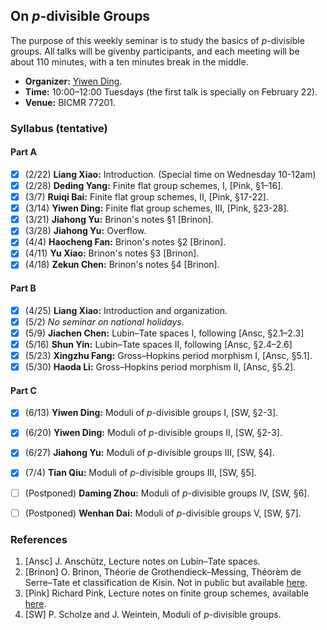 ## On _p_-divisible Groups

The purpose of this weekly seminar is to study the basics of _p_-divisible groups. All talks will be givenby participants, and each meeting will be about 110 minutes, with a ten minutes break in the middle.

- **Organizer:** [Yiwen Ding](http://faculty.bicmr.pku.edu.cn/~dingyiwen/).
- **Time:** 10:00–12:00 Tuesdays (the first talk is specially on February 22).
- **Venue:** BICMR 77201.



### Syllabus (tentative)

#### Part A

- [x] (2/22) **Liang Xiao:** Introduction. (Special time on Wednesday 10-12am)
- [x] (2/28) **Deding Yang:** Finite flat group schemes, I, [Pink, §1–16].
- [x] (3/7) **Ruiqi Bai:** Finite flat group schemes, II, [Pink, §17-22].
- [x] (3/14) **Yiwen Ding:** Finite flat group schemes, III, [Pink, §23-28].
- [x] (3/21) **Jiahong Yu:** Brinon's notes §1 [Brinon].
- [x] (3/28) **Jiahong Yu:** Overflow.
- [x] (4/4) **Haocheng Fan:** Brinon's notes §2 [Brinon].
- [x] (4/11) **Yu Xiao:** Brinon's notes §3 [Brinon].
- [x] (4/18) **Zekun Chen:** Brinon's notes §4 [Brinon].

#### Part B

- [x] (4/25) **Liang Xiao:** Introduction and organization.
- [x] (5/2) _No seminar on national holidays._
- [x] (5/9) **Jiachen Chen:** Lubin–Tate spaces I, following [Ansc, §2.1–2.3]
- [x] (5/16) **Shun Yin:** Lubin–Tate spaces II, following [Ansc, §2.4–2.6]
- [x] (5/23) **Xingzhu Fang:** Gross–Hopkins period morphism I, [Ansc, §5.1].
- [x] (5/30) **Haoda Li:** Gross–Hopkins period morphism II, [Ansc, §5.2].

#### Part C

- [x] (6/13) **Yiwen Ding:** Moduli of _p_-divisible groups I, [SW, §2-3].
- [x] (6/20) **Yiwen Ding:** Moduli of _p_-divisible groups II, [SW, §2-3].
- [x] (6/27) **Jiahong Yu:** Moduli of _p_-divisible groups III, [SW, §4].
- [x] (7/4) **Tian Qiu:** Moduli of _p_-divisible groups III, [SW, §5].
- [ ] (Postponed) **Daming Zhou:** Moduli of _p_-divisible groups IV, [SW, §6].
- [ ] (Postponed) **Wenhan Dai:** Moduli of _p_-divisible groups V, [SW, §7].


### References

1. [Ansc] J. Anschütz, Lecture notes on Lubin–Tate spaces.
2. [Brinon] O. Brinon, Théorie de Grothendieck–Messing, Théorèm de Serre–Tate et classification de Kisin. Not in public but available [here](././BTKisin.pdf).
3. [Pink] Richard Pink, Lecture notes on finite group schemes, available [here](https://people.math.ethz.ch/∼pink/ftp/FGS/CompleteNotes.pdf).
4. [SW] P. Scholze and J. Weintein, Moduli of _p_-divisible groups.

